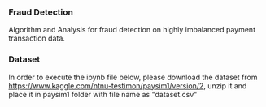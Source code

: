 ### Fraud Detection 
Algorithm and Analysis for fraud detection on highly imbalanced payment transaction data.
### Dataset

In order to execute the ipynb file below, please download the dataset from https://www.kaggle.com/ntnu-testimon/paysim1/version/2, unzip it and place it in paysim1 folder with file name as "dataset.csv"

